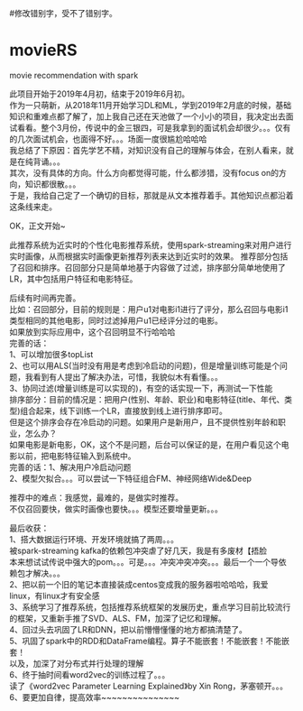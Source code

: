 #修改错别字，受不了错别字。
# movieRS
movie recommendation with spark

此项目开始于2019年4月初，结束于2019年6月初。  
作为一只萌新，从2018年11月开始学习DL和ML，学到2019年2月底的时候，基础知识和重难点都了解了，加上我自己还在天池做了一个小小的项目，我决定出去面试看看。整个3月份，传说中的金三银四，可是我拿到的面试机会却很少。。。仅有的几次面试机会，也面得不好。。。场面一度很尴尬哈哈哈  
我总结了下原因：首先学艺不精，对知识没有自己的理解与体会，在别人看来，就是在纯背诵。。。  
               其次，没有具体的方向。什么方向都觉得可能，什么都涉猎，没有focus on的方向，知识都很散。。。  
于是，我给自己定了一个确切的目标，那就是从文本推荐着手。其他知识点都沿着这条线来走。  
  
  
OK，正文开始~  
  
此推荐系统为近实时的个性化电影推荐系统，使用spark-streaming来对用户进行实时画像，从而根据实时画像更新推荐列表来达到近实时的效果。
推荐部分包括了召回和排序。召回部分只是简单地基于内容做了过滤，排序部分简单地使用了LR，其中包括用户特征和电影特征。  
  
后续有时间再完善。  
比如：召回部分，目前的规则是：用户u1对电影i1进行了评分，那么召回与电影i1类型相同的其他电影，同时过滤掉用户u1已经评分过的电影。  
               如果放到实际应用中，这个召回明显不行哈哈哈  
               完善的话：  
                     1、可以增加很多topList  
                     2、也可以用ALS(当时没有用是考虑到冷启动的问题)，但是增量训练可能是个问题，我看到有人提出了解决办法，可惜，我貌似木有看懂。。。  
                      3、协同过滤(增量训练是可以实现的)，有空的话实现一下，再测试一下性能  
      排序部分：目前的情况是：把用户(性别、年龄、职业)和电影特征(title、年代、类型)组合起来，线下训练一个LR，直接放到线上进行排序即可。  
                但是这个排序会存在冷启动的问题。如果用户是新用户，且不提供性别年龄和职业，怎么办？  
                                         如果电影是新电影，OK，这个不是问题，后台可以保证的是，在用户看见这个电影以前，把电影特征输入到系统中。  
                完善的话：1、解决用户冷启动问题  
                         2、模型欠拟合。。。可以尝试一下特征组合FM、神经网络Wide&Deep  
  
推荐中的难点：我感觉，最难的，是做实时推荐。  
             不仅召回要快，做实时画像也要快。。。模型还要增量更新。。。  
               
                           
                           
                           
最后收获：  
        1、搭大数据运行环境、开发环境就搞了两周。。。  
           被spark-streaming kafka的依赖包冲突虐了好几天，我是有多废材【捂脸  
           本来想试试传说中强大的pom。。。可是。。。冲突冲突冲突。。。最后一个一个导依赖包才解决。。。  
        2、把以前一个旧的笔记本直接装成centos变成我的服务器啦哈哈哈，我爱linux，有linux才有安全感  
        3、系统学习了推荐系统，包括推荐系统框架的发展历史，重点学习目前比较流行的框架，又重新手推了SVD、ALS、FM，加深了记忆和理解。  
        4、回过头去巩固了LR和DNN，把以前懵懵懂懂的地方都搞清楚了。  
        5、巩固了spark中的RDD和DataFrame编程。算子不能嵌套！不能嵌套！不能嵌套！   
           以及，加深了对分布式并行处理的理解   
        6、终于抽时间看word2vec的训练过程了。。。  
          读了《word2vec Parameter Learning Explained》by Xin Rong，茅塞顿开。。。  
        6、要更加自律，提高效率~~~~~~~~~~~~~~~  
       
      
      
    
     
